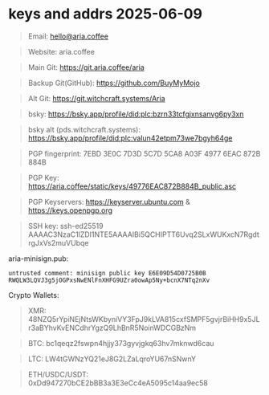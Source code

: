 # keys and addrs 2025-06-09

>Email: hello@aria.coffee

>Website: aria.coffee

>Main Git: https://git.aria.coffee/aria

>Backup Git(GitHub): https://github.com/BuyMyMojo

>Alt Git: https://git.witchcraft.systems/Aria

>bsky: https://bsky.app/profile/did:plc:bzrn33tcfgjxnsanvg6py3xn

>bsky alt (pds.witchcraft.systems): https://bsky.app/profile/did:plc:valun42etpm73we7bgyh64ge

>PGP fingerprint: 7EBD 3E0C 7D3D 5C7D 5CA8  A03F 4977 6EAC 872B 884B

>PGP Key: https://aria.coffee/static/keys/49776EAC872B884B_public.asc

>PGP Keyservers: https://keyserver.ubuntu.com & https://keys.openpgp.org

>SSH key: ssh-ed25519 AAAAC3NzaC1lZDI1NTE5AAAAIBi5QCHIPTT6Uvq2SLxWUKxcN7RgdtrgJxVs2muVUbqe

aria-minisign.pub:

```
untrusted comment: minisign public key E6E09D54D0725B0B
RWQLW3LQVJ3g5jOGPxsNwENlFnXHFG9UZra0owAp5Ny+bcnX7NTq2nXv
```

Crypto Wallets:
>XMR: 48NZQ5rYpiNEjNtsWKbyniVY3FpJ9kLVA815cxfSMPF5gvjrBiHH9x5JLr3aBYhvKvENCdhrYgzQ9LhBnR5NoinWDCGBzNm

>BTC: bc1qeqz2fswpn4hjjy373gyvjgkq63hv7mknwd6cau

>LTC: LW4tGWNzYQ21eJ8G2LZaLqroYU67nSNwnY

>ETH/USDC/USDT: 0xDd947270bCE2bBB3a3E3eCc4eA5095c14aa9ec58
